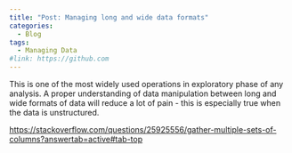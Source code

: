 ```yaml
---
title: "Post: Managing long and wide data formats"
categories:
  - Blog
tags:
  - Managing Data 
#link: https://github.com
---
```


This is one of the most widely used operations in exploratory phase of any analysis. A proper understanding of data manipulation between long and wide formats of data will reduce a lot of pain - this is especially true when the data is unstructured.  

https://stackoverflow.com/questions/25925556/gather-multiple-sets-of-columns?answertab=active#tab-top

